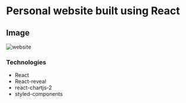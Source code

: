 
<h1>Personal  website built using React</h1>

<h2> Image </h2>

![website](https://user-images.githubusercontent.com/46670083/82055801-f4986b80-96b8-11ea-8a41-1b51f17607ab.PNG)


<h3>Technologies</h3>

<ul>
<li>React</li>
<li>React-reveal</li>
<li>react-chartjs-2</li>
<li>styled-components</li>
</ul>
